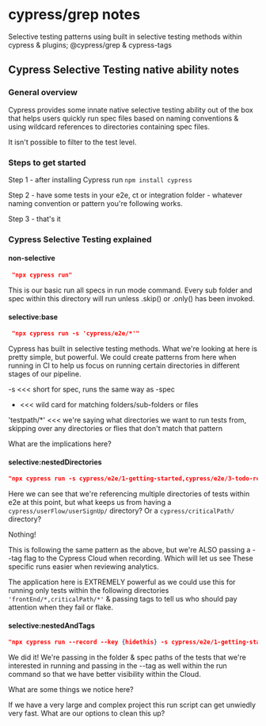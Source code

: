 # cypress/grep notes
Selective testing patterns using built in selective testing methods within cypress &amp; plugins; @cypress/grep &amp; cypress-tags


## Cypress Selective Testing native ability notes

### General overview

Cypress provides some innate native selective testing ability out of the box that helps users quickly run spec files based on naming conventions & using wildcard references to directories containing spec files. 

It isn't possible to filter to the test level.

### Steps to get started

Step 1 - after installing Cypress run `npm install cypress`

Step 2 - have some tests in your e2e, ct or integration folder - whatever naming convention or pattern you're following works.

Step 3 - that's it

### Cypress Selective Testing explained

#### non-selective

``` json
 "npx cypress run"
 ```

This is our basic run all specs in run mode command. Every sub folder and spec within this directory will run unless .skip() or .only() has been invoked. 

#### selective:base

``` json
 "npx cypress run -s 'cypress/e2e/*'"
 ```

Cypress has built in selective testing methods. What we're looking at here is pretty simple, but powerful. We could create patterns from here when running in CI to help us focus on running certain directories in different stages of our pipeline. 

-s <<< short for spec, runs the same way as -spec

* <<< wild card for matching folders/sub-folders or files

'testpath/*'  <<< we're saying what directories we want to run tests from, skipping over any directories or flies that don't match that pattern

What are the implications here?

#### selective:nestedDirectories

``` json
"npx cypress run -s cypress/e2e/1-getting-started,cypress/e2e/3-todo-repeated"
 ```

Here we can see that we're referencing multiple directories of tests within e2e at this point, but what keeps us from having a `cypress/userFlow/userSignUp/` directory? Or a `cypress/criticalPath/` directory?

Nothing!

This is following the same pattern as the above, but we're ALSO passing a --tag flag to the Cypress Cloud when recording. Which will let us see These specific runs easier when reviewing analytics. 

The application here is EXTREMELY powerful as we could use this for running only tests within the following directories ```'frontEnd/*,criticalPath/*'``` & passing tags to tell us who should pay attention when they fail or flake. 

#### selective:nestedAndTags

``` json
"npx cypress run --record --key {hidethis} -s cypress/e2e/1-getting-started/todo.cy.js,cypress/e2e/3-todo-repeated/* --tag 'smoke,cypressSelective'"
 ```

We did it! We're passing in the folder & spec paths of the tests that we're interested in running and passing in the --tag as well within the run command so that we have better visibility within the Cloud. 

What are some things we notice here? 

If we have a very large and complex project this run script can get unwiedly very fast. What are our options to clean this up?